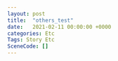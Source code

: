 ```yaml
---
layout: post
title:  "others_test"
date:   2021-02-11 00:00:00 +0000
categories: Etc
Tags: Story Etc
SceneCode: []
---
```

